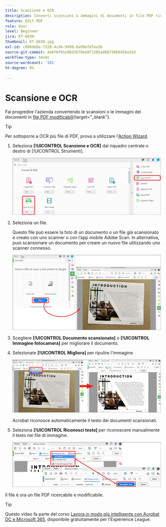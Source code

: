 ```yaml
---
title: Scansione e OCR
description: Converti scansioni o immagini di documenti in file PDF ricercabili e modificabili e regola la qualità del file risultante
feature: Edit PDF
role: User
level: Beginner
jira: KT-6830
thumbnail: KT-6830.jpg
exl-id: c898de6e-7320-4cd4-9998-6a99efd7ea56
source-git-commit: 4e6fbf91e96d26f9ee8f1105ad68738b9450a32d
workflow-type: tm+mt
source-wordcount: '181'
ht-degree: 0%

---
```


# Scansione e OCR

Fai progredire l&#39;azienda convertendo le scansioni o le immagini dei documenti in [file PDF modificabili](https://www.adobe.com/it/acrobat/online/pdf-editor.html){target="_blank"}.

>[!TIP]
>
>Per sottoporre a OCR più file di PDF, prova a utilizzare l&#39;[Action Wizard](../advanced-tasks/action.md).

1. Seleziona **[!UICONTROL Scansione e OCR]** dal riquadro centrale o destro di [!UICONTROL Strumenti].

   ![Passaggio analisi 1](../assets/Scan_1.png)

1. Seleziona un file.

   Questo file può essere la foto di un documento o un file già scansionato e creato con uno scanner o con l’app mobile Adobe Scan. In alternativa, puoi scansionare un documento per creare un nuovo file utilizzando uno scanner connesso.

   ![Passaggio analisi 2](../assets/Scan_2.png)

1. Scegliere **[!UICONTROL Documento scansionato]** o **[!UICONTROL Immagine fotocamera]** per migliorare il documento.

1. Selezionate **[!UICONTROL Migliora]** per ripulire l&#39;immagine.

   ![Passaggio analisi 3](../assets/Scan_3.png)

   Acrobat riconosce automaticamente il testo dei documenti scansionati.

1. Seleziona **[!UICONTROL Riconosci testo]** per riconoscere manualmente il testo nei file di immagine.

   ![Passaggio analisi 4](../assets/Scan_4.png)

Il file è ora un file PDF ricercabile e modificabile.

>[!TIP]
>
>Questo video fa parte del corso [Lavora in modo più intelligente con Acrobat DC e Microsoft 365](https://experienceleague.adobe.com/?recommended=Acrobat-U-1-2021.microsoft365), disponibile gratuitamente per l&#39;Experience League.
